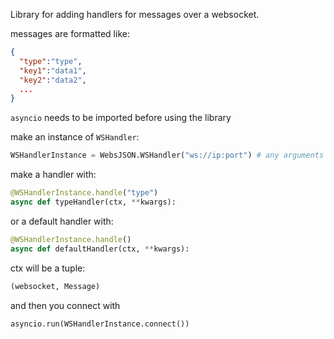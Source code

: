 Library for adding handlers for messages over a websocket.

messages are formatted like:
```json
{
  "type":"type",
  "key1":"data1",
  "key2":"data2",
  ...
}
```

`asyncio` needs to be imported before using the library

make an instance of `WSHandler`:
```py
WSHandlerInstance = WebsJSON.WSHandler("ws://ip:port") # any arguments given to this are passed to websockets.connect, except onConnect and printJSONDecodeError
```

make a handler with:
```py
@WSHandlerInstance.handle("type")
async def typeHandler(ctx, **kwargs):
```
or a default handler with:
```py
@WSHandlerInstance.handle()
async def defaultHandler(ctx, **kwargs):
```

ctx will be a tuple:
```py
(websocket, Message)
``` 

and then you connect with
```py
asyncio.run(WSHandlerInstance.connect())
```
